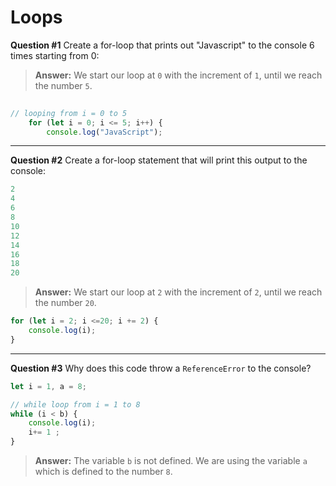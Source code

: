 # Loops

**Question #1**
Create a for-loop that prints out "Javascript" to the console 6 times starting from 0:

> **Answer:** We start our loop at `0` with the increment of `1`, until we reach the number `5`.
```js
	
// looping from i = 0 to 5 
	for (let i = 0; i <= 5; i++) {
	    console.log("JavaScript");
```
---
**Question #2**
Create a for-loop statement that will print this output to the console:
```js
2
4
6
8
10
12
14
16
18
20
```
>**Answer:** We start our loop at `2` with the increment of `2`, until we reach the number `20`.
```js
for (let i = 2; i <=20; i += 2) {
    console.log(i);
}
```
---
**Question #3**
Why does this code throw a `ReferenceError` to the console?
```js
let i = 1, a = 8;

// while loop from i = 1 to 8
while (i < b) {
    console.log(i);
    i+= 1 ;
}
```
> **Answer:** The variable `b` is not defined. We are using the variable `a` which is defined to the number `8`.